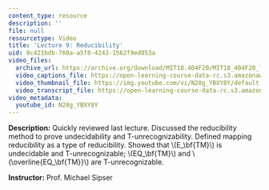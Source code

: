 ```yaml
---
content_type: resource
description: ''
file: null
resourcetype: Video
title: 'Lecture 9: Reducibility'
uid: 8c421bdb-760a-a5f8-4243-1562f9ed853a
video_files:
  archive_url: https://archive.org/download/MIT18.404F20/MIT18_404F20_lec09_300k.mp4
  video_captions_file: https://open-learning-course-data-rc.s3.amazonaws.com/18-404j-theory-of-computation-fall-2020/d052e613659e5ae5a89df4faf5ecf3a2_N28g_YBXY8Y.vtt
  video_thumbnail_file: https://img.youtube.com/vi/N28g_YBXY8Y/default.jpg
  video_transcript_file: https://open-learning-course-data-rc.s3.amazonaws.com/18-404j-theory-of-computation-fall-2020/87629dbae63a97eb64319b5a9f75db86_N28g_YBXY8Y.pdf
video_metadata:
  youtube_id: N28g_YBXY8Y
---
```


**Description:** Quickly reviewed last lecture. Discussed the reducibility method to prove undecidability and T-unrecognizability. Defined mapping reducibility as a type of reducibility. Showed that \\(E\_\\bf{TM}\\) is undecidable and T-unrecognizable; \\(EQ\_\\bf{TM}\\) and \\(\\overline{EQ\_\\bf{TM}}\\) are T-unrecognizable.

**Instructor:** Prof. Michael Sipser
